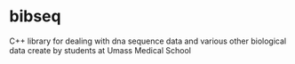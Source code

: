 bibseq
======

C++ library for dealing with dna sequence data and various other biological data create by students at Umass Medical School 
